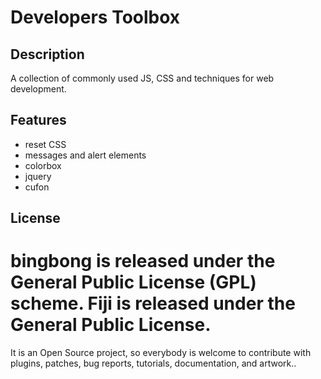 Developers Toolbox
=============================

Description
-----------

A collection of commonly used JS, CSS and techniques for web development.

Features
--------

* reset CSS
* messages and alert elements
* colorbox
* jquery
* cufon


License
-------

# bingbong is released under the General Public License (GPL) scheme. Fiji is released under the General Public License.

It is an Open Source project, so everybody is welcome to contribute with plugins, patches, bug reports, tutorials, documentation, and artwork..